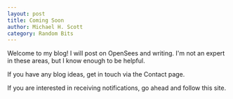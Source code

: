 ```yaml
---
layout: post
title: Coming Soon
author: Michael H. Scott
category: Random Bits
---
```


Welcome to my blog! I will post on OpenSees and writing. I'm not an 
expert in these areas, but I know enough to be helpful.

If you have any blog ideas, get in touch via the Contact page.

If you are interested in receiving notifications, go ahead and follow 
this site.
